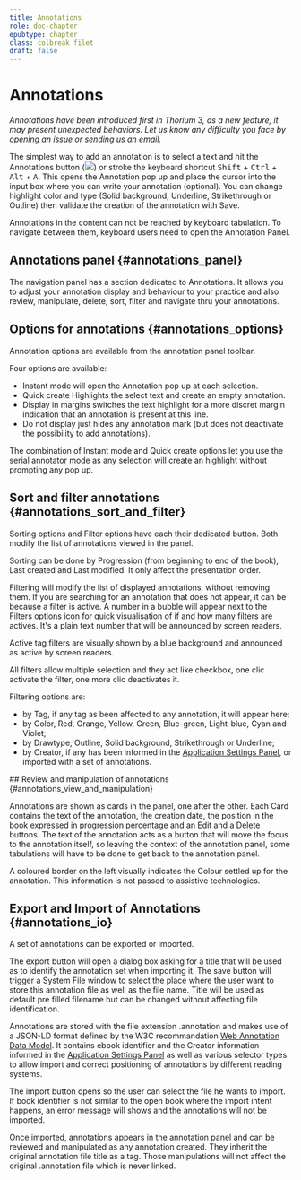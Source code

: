 ```yaml
---
title: Annotations
role: doc-chapter
epubtype: chapter
class: colbreak filet
draft: false
---
```


# Annotations

*Annotations have been introduced first in Thorium 3, as a new feature,
it may present unexpected behaviors. Let us know any difficulty you face
by [opening an issue](https://github.com/edrlab/thorium-reader/issues/new) or [sending us an email](https://www.edrlab.org/contact/).*

The simplest way to add an annotation is to select a text and hit the
Annotations button
(<img src="../../resources/images/annotation-icon.svg" class="icon" role="presentation"/>) or stroke the keyboard shortcut <kbd>Shift</kbd> +
<kbd>Ctrl</kbd> + <kbd>Alt</kbd> + <kbd>A</kbd>. This opens the Annotation pop up
and place the cursor into the input box where you can write your
annotation (optional). You can change highlight color and type (Solid
background, Underline, Strikethrough or Outline) then validate the
creation of the annotation with <span class="ui_button">Save</span>.

Annotations in the content can not be reached by keyboard tabulation. To navigate between them, keyboard users need to open the Annotation Panel.


<section class="filet">

## Annotations panel {#annotations_panel}

The navigation panel has a section dedicated to Annotations. 
It allows you to adjust your annotation display and behaviour to your practice and also review, manipulate, delete, sort, filter and navigate thru your annotations.


</section>
<section class="filet">

## Options for annotations {#annotations_options}

Annotation options are available from the annotation panel toolbar.

Four options are available:

- Instant mode will open the Annotation pop up at each selection.
- Quick create Highlights the select text and create an empty annotation.
- Display in margins switches the text highlight for a more discret margin indication that an annotation is present at this line.
- Do not display just hides any annotation mark (but does not deactivate the possibility to add annotations).

The combination of Instant mode and Quick create options let you use the
serial annotator mode as any selection will create an highlight without
prompting any pop up.


</section>
<section class="filet">

## Sort and filter annotations {#annotations_sort_and_filter}

Sorting options and Filter options have each their dedicated button. Both modify the list of annotations viewed in the panel. 

Sorting can be done by Progression (from beginning to end of the book), Last created and Last modified. It only affect the presentation order.

Filtering will modify the list of displayed annotations, without removing them. If you are searching for an annotation that does not appear, it can be because a filter is active. A  number in a bubble will appear next to the Filters options icon for quick visualisation of if and how many filters are actives. It's a plain text number that will be announced by screen readers. 

Active tag filters are visually shown by a blue background and announced as active by screen readers.

All filters allow multiple selection and they act like checkbox, one clic activate the filter, one more clic deactivates it. 

Filtering options are:
* by Tag, if any tag as been affected to any annotation, it will appear here;
* by Color, Red, Orange, Yellow, Green, Blue-green, Light-blue, Cyan and Violet;
* by Drawtype, Outline, Solid background, Strikethrough	 or Underline;
* by Creator, if any has been informed in the <a href="../102_windows_views_panels/index.xhtml#setting_view" >Application Settings Panel</a >, or imported with a set of annotations.


</section>
<section class="filet">

## Review and manipulation of annotations {#annotations_view_and_manipulation}

Annotations are shown as cards in the panel, one after the other. Each Card contains the text of the annotation, the creation date, the position in the book expressed in progression percentage and  an Edit and a Delete buttons. The text of the annotation acts as a button that will move the focus to the annotation itself, so leaving the context of the annotation panel, some tabulations will have to be done to get back to the annotation panel. 

A coloured border on the left visually indicates the Colour settled up for the annotation. This information is not passed to assistive technologies. 



</section>
<section class="filet">

## Export and Import of Annotations {#annotations_io}

A set of annotations can be exported or imported. 

The export button will open a dialog box asking for a title that will be used as to identify the annotation set when importing it. The save button will trigger a System File window to select the place where the user want to store this annotation file as well as the file name. Title will be used as default pre filled filename but can be changed without affecting file identification. 

Annotations are stored with the file extension .annotation and makes use of a JSON-LD format defined by the W3C recommandation [Web Annotation Data Model](https://www.w3.org/TR/annotation-model/). It contains ebook identifier and the Creator information informed in the <a href="../102_windows_views_panels/index.xhtml#setting_view" >Application Settings Panel</a > as well as various selector types to allow import and correct positioning of annotations by different reading systems.

The import button opens so the user can select the file he wants to import. If book identifier is not similar to the open book where the import intent happens, an error message will shows and the annotations will not be imported. 

Once imported, annotations appears in the annotation panel and can be reviewed and manipulated as any annotation created. They inherit the original annotation file title as a tag. Those manipulations will not affect the original .annotation file which is never linked. 




</section>
